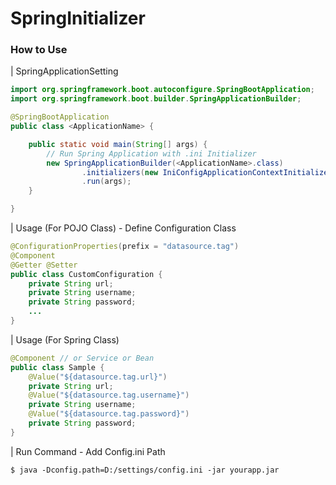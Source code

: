 # SpringInitializer

### How to Use
| SpringApplicationSetting
``` java
import org.springframework.boot.autoconfigure.SpringBootApplication;
import org.springframework.boot.builder.SpringApplicationBuilder;

@SpringBootApplication
public class <ApplicationName> {

	public static void main(String[] args) {
		// Run Spring Application with .ini Initializer
		new SpringApplicationBuilder(<ApplicationName>.class)
				.initializers(new IniConfigApplicationContextInitializer())
				.run(args);
	}

}
```

| Usage (For POJO Class) - Define Configuration Class
``` java
@ConfigurationProperties(prefix = "datasource.tag")
@Component
@Getter @Setter
public class CustomConfiguration {
    private String url;
    private String username;
    private String password;
    ...
}
```

| Usage (For Spring Class)
``` java
@Component // or Service or Bean
public class Sample {
    @Value("${datasource.tag.url}")
    private String url;
    @Value("${datasource.tag.username}")
    private String username;
    @Value("${datasource.tag.password}")
    private String password;
}
```

| Run Command - Add Config.ini Path
```
$ java -Dconfig.path=D:/settings/config.ini -jar yourapp.jar
```
